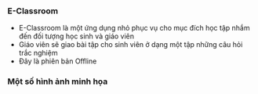 ### E-Classroom 
+ E-Classroom là một ứng dụng nhỏ phục vụ cho mục đích học tập nhắm đến đối tượng học sinh và giáo viên
+ Giáo viên sẽ giao bài tập cho sinh viên ở dạng một tập những câu hỏi trắc nghiệm
+ Đây là phiên bản Offline

### Một số hình ảnh minh họa
